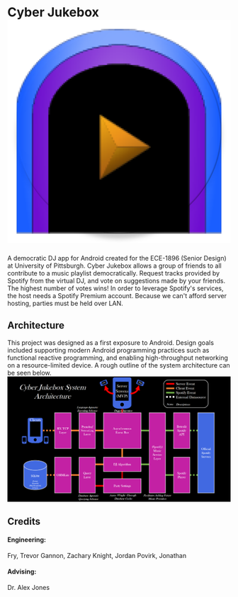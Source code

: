 # Cyber Jukebox ![Icon](app/src/main/launcher_icon-web.png)
A democratic DJ app for Android created for the ECE-1896 (Senior Design) at University of Pittsburgh.
Cyber Jukebox allows a group of friends to all contribute to a music playlist democratically. Request tracks provided by Spotify from the virtual DJ, and vote on suggestions made by your friends. The highest number of votes wins! In order to leverage Spotify's services, the host needs a Spotify Premium account. Because we can't afford server hosting, parties must be held over LAN.
## Architecture
This project was designed as a first exposure to Android. Design goals included supporting modern Android programming practices such as functional reactive programming, and enabling high-throughput networking on a resource-limited device. A rough outline of the system architecture can be seen below.
![Architecture](doc/SystemArchitecture.png)
## Credits
#### Engineering:
Fry, Trevor
Gannon, Zachary
Knight, Jordan
Povirk, Jonathan
#### Advising:
Dr. Alex Jones
